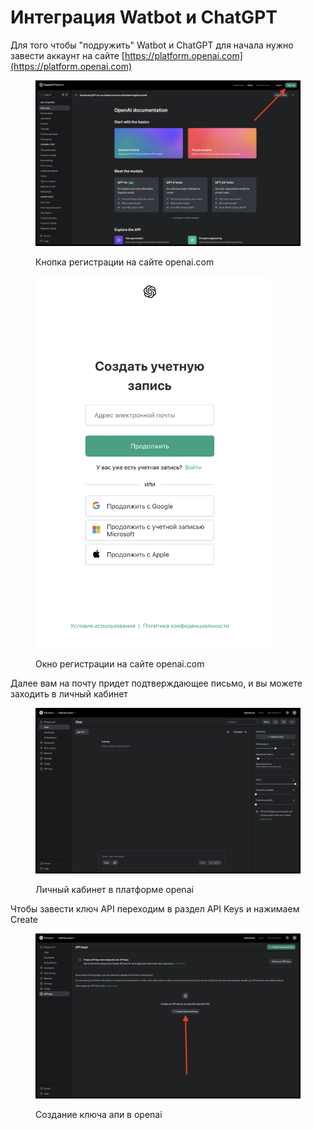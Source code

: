 # Интеграция Watbot и ChatGPT

Для того чтобы "подружить" Watbot и ChatGPT для начала нужно завести аккаунт на сайте [https://platform.openai.com](https://platform.openai.com)

<figure><img src="../.gitbook/assets/Снимок экрана 2024-06-25 в 21.49.49.png" alt=""><figcaption><p>Кнопка регистрации на сайте openai.com</p></figcaption></figure>

<div data-full-width="true">

<figure><img src="../.gitbook/assets/Снимок экрана 2024-06-25 в 21.51.26.png" alt="" width="375"><figcaption><p>Окно регистрации на сайте openai.com</p></figcaption></figure>

</div>

Далее вам на почту придет подтверждающее письмо, и вы можете заходить в личный кабинет

<figure><img src="../.gitbook/assets/Снимок экрана 2024-06-25 в 21.52.31.png" alt=""><figcaption><p>Личный кабинет в платформе openai</p></figcaption></figure>

Чтобы завести ключ API переходим в раздел API Keys  и нажимаем Create&#x20;

<figure><img src="../.gitbook/assets/Снимок экрана 2024-06-25 в 21.56.08.png" alt=""><figcaption><p>Создание ключа апи в openai</p></figcaption></figure>

